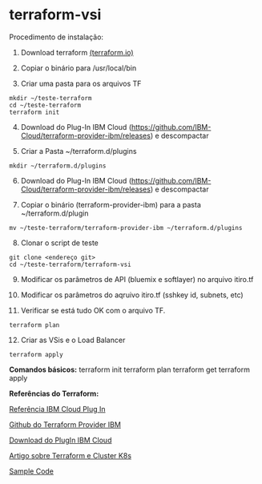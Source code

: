 # terraform-vsi

Procedimento de instalação:

1. Download terraform [(terraform.io)](https://terraform.io)

2. Copiar o binário para /usr/local/bin

3. Criar uma pasta para os arquivos TF
```/bin/bash
mkdir ~/teste-terraform
cd ~/teste-terraform
terraform init
```

4. Download do Plug-In IBM Cloud (https://github.com/IBM-Cloud/terraform-provider-ibm/releases) e descompactar

5. Criar a Pasta ~/terraform.d/plugins
```/bin/bash
mkdir ~/terraform.d/plugins
```

6. Download do Plug-In IBM Cloud (https://github.com/IBM-Cloud/terraform-provider-ibm/releases) e descompactar

7. Copiar o binário (terraform-provider-ibm) para a pasta ~/terraform.d/plugin
```
mv ~/teste-terraform/terraform-provider-ibm ~/terraform.d/plugins
```

8. Clonar o script de teste
```
git clone <endereço git>
cd ~/teste-terraform/terraform-vsi
```
9. Modificar os parâmetros de API (bluemix e softlayer) no arquivo itiro.tf

10. Modificar os parâmetros do aqruivo itiro.tf (sshkey id, subnets, etc)

11. Verificar se está tudo OK com o arquivo TF.
```
terraform plan
```

12. Criar as VSis e o Load Balancer
```
terraform apply
```

**Comandos básicos:**
terraform init
terraform plan
terraform get
terraform apply

**Referências do Terraform:**

[Referência IBM Cloud Plug In](https://ibm-cloud.github.io/tf-ibm-docs/v0.7.0/)

[Github do Terraform Provider IBM](https://github.com/IBM-Cloud/terraform-provider-ibm)

[Download do PlugIn IBM Cloud](https://github.com/IBM-Cloud/terraform-provider-ibm/releases)

[Artigo sobre Terraform e Cluster K8s](https://www.ibm.com/blogs/bluemix/2017/09/using-ibm-cloud-provider-provision-infrastructure/)

[Sample Code](https://github.com/Cloud-Schematics)
